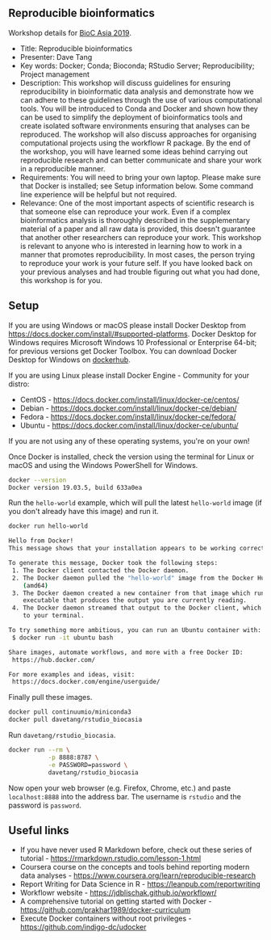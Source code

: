 ## Reproducible bioinformatics

Workshop details for [BioC Asia 2019](https://bioconductor.github.io/BiocAsia/).

* Title: Reproducible bioinformatics
* Presenter: Dave Tang
* Key words: Docker; Conda; Bioconda; RStudio Server; Reproducibility; Project management
* Description: This workshop will discuss guidelines for ensuring reproducibility in bioinformatic data analysis and demonstrate how we can adhere to these guidelines through the use of various computational tools. You will be introduced to Conda and Docker and shown how they can be used to simplify the deployment of bioinformatics tools and create isolated software environments ensuring that analyses can be reproduced. The workshop will also discuss approaches for organising computational projects using the workflowr R package. By the end of the workshop, you will have learned some ideas behind carrying out reproducible research and can better communicate and share your work in a reproducible manner.
* Requirements: You will need to bring your own laptop. Please make sure that Docker is installed; see Setup information below. Some command line experience will be helpful but not required.
* Relevance: One of the most important aspects of scientific research is that someone else can reproduce your work. Even if a complex bioinformatics analysis is thoroughly described in the supplementary material of a paper and all raw data is provided, this doesn't guarantee that another other researchers can reproduce your work. This workshop is relevant to anyone who is interested in learning how to work in a manner that promotes reproducibility. In most cases, the person trying to reproduce your work is your future self. If you have looked back on your previous analyses and had trouble figuring out what you had done, this workshop is for you.

## Setup

If you are using Windows or macOS please install Docker Desktop from https://docs.docker.com/install/#supported-platforms. Docker Desktop for Windows requires Microsoft Windows 10 Professional or Enterprise 64-bit; for previous versions get Docker Toolbox. You can download Docker Desktop for Windows on [dockerhub](https://hub.docker.com/editions/community/docker-ce-desktop-windows/).

If you are using Linux please install Docker Engine - Community for your distro:

* CentOS - https://docs.docker.com/install/linux/docker-ce/centos/
* Debian - https://docs.docker.com/install/linux/docker-ce/debian/
* Fedora - https://docs.docker.com/install/linux/docker-ce/fedora/
* Ubuntu - https://docs.docker.com/install/linux/docker-ce/ubuntu/

If you are not using any of these operating systems, you're on your own!

Once Docker is installed, check the version using the terminal for Linux or macOS and using the Windows PowerShell for Windows.

```bash
docker --version
Docker version 19.03.5, build 633a0ea
```

Run the `hello-world` example, which will pull the latest `hello-world` image (if you don't already have this image) and run it.

```bash
docker run hello-world

Hello from Docker!
This message shows that your installation appears to be working correctly.

To generate this message, Docker took the following steps:
 1. The Docker client contacted the Docker daemon.
 2. The Docker daemon pulled the "hello-world" image from the Docker Hub.
    (amd64)
 3. The Docker daemon created a new container from that image which runs the
    executable that produces the output you are currently reading.
 4. The Docker daemon streamed that output to the Docker client, which sent it
    to your terminal.

To try something more ambitious, you can run an Ubuntu container with:
 $ docker run -it ubuntu bash

Share images, automate workflows, and more with a free Docker ID:
 https://hub.docker.com/

For more examples and ideas, visit:
 https://docs.docker.com/engine/userguide/
```

Finally pull these images.

```bash
docker pull continuumio/miniconda3
docker pull davetang/rstudio_biocasia
```

Run `davetang/rstudio_biocasia`.

```bash
docker run --rm \
           -p 8888:8787 \
           -e PASSWORD=password \
           davetang/rstudio_biocasia
```

Now open your web browser (e.g. Firefox, Chrome, etc.) and paste `localhost:8888` into the address bar. The username is `rstudio` and the password is `password`.

## Useful links

* If you have never used R Markdown before, check out these series of tutorial - https://rmarkdown.rstudio.com/lesson-1.html
* Coursera course on the concepts and tools behind reporting modern data analyses - https://www.coursera.org/learn/reproducible-research
* Report Writing for Data Science in R - https://leanpub.com/reportwriting
* Workflowr website - https://jdblischak.github.io/workflowr/
* A comprehensive tutorial on getting started with Docker - https://github.com/prakhar1989/docker-curriculum
* Execute Docker containers without root privileges - https://github.com/indigo-dc/udocker

